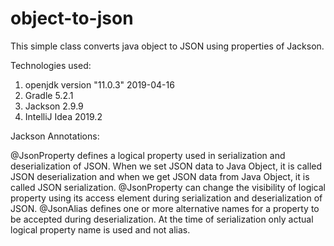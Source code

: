 # object-to-json
This simple class converts java object to JSON using properties of Jackson.

Technologies used:

1. openjdk version "11.0.3" 2019-04-16
2. Gradle 5.2.1
3. Jackson 2.9.9
4. IntelliJ Idea 2019.2

Jackson Annotations:

@JsonProperty defines a logical property used in serialization and deserialization of JSON. When we set JSON data to Java Object, it is called JSON deserialization and when we get JSON data from Java Object, it is called JSON serialization. @JsonProperty can change the visibility of logical property using its access element during serialization and deserialization of JSON. @JsonAlias defines one or more alternative names for a property to be accepted during deserialization. At the time of serialization only actual logical property name is used and not alias. 
